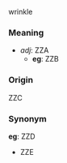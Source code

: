 wrinkle
### Meaning
+ _adj_: ZZA
    + __eg__: ZZB

### Origin

ZZC

### Synonym

__eg__: ZZD

+ ZZE


